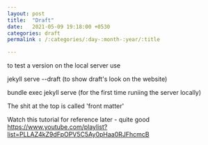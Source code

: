 ```yaml
---
layout: post
title:  "Draft"
date:   2021-05-09 19:18:00 +0530
categories: draft
permalink : /:categories/:day-:month-:year/:title

---
```

to test a version on the local server use 

jekyll serve --draft (to show draft's look on the website)

bundle exec jekyll serve (for the first time runiing the server locally) 

The shit at the top is called 'front matter'

Watch this tutorial for reference later - quite good https://www.youtube.com/playlist?list=PLLAZ4kZ9dFpOPV5C5Ay0pHaa0RJFhcmcB

